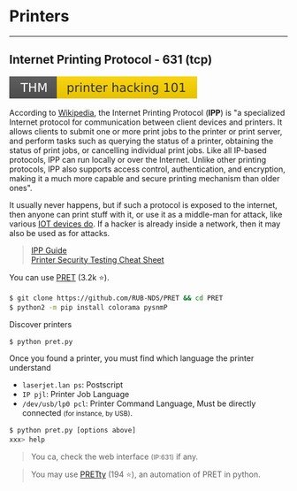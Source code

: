 # Printers

<hr class="sep-both">

## Internet Printing Protocol - 631 (tcp)

[![printerhacking101](../../_badges/thm/printerhacking101.svg)](https://tryhackme.com/room/printerhacking101)

<div class="row row-cols-md-2"><div>

According to [Wikipedia](https://en.wikipedia.org/wiki/Internet_Printing_Protocol), the Internet Printing Protocol (**IPP**) is "a specialized Internet protocol for communication between client devices and printers. It allows clients to submit one or more print jobs to the printer or print server, and perform tasks such as querying the status of a printer, obtaining the status of print jobs, or cancelling individual print jobs. Like all IP-based protocols, IPP can run locally or over the Internet. Unlike other printing protocols, IPP also supports access control, authentication, and encryption, making it a much more capable and secure printing mechanism than older ones".

It usually never happens, but if such a protocol is exposed to the internet, then anyone can print stuff with it, or use it as a middle-man for attack, like various [IOT devices do](https://www.variot.eu/). If a hacker is already inside a network, then it may also be used as for attacks.

> [IPP Guide](https://www.pwg.org/ipp/ippguide.html)<br>
> [Printer Security Testing Cheat Sheet](http://hacking-printers.net/wiki/index.php/Printer_Security_Testing_Cheat_Sheet)
</div><div>


You can use [PRET](https://github.com/RUB-NDS/PRET) (3.2k ⭐).

```bash
$ git clone https://github.com/RUB-NDS/PRET && cd PRET
$ python2 -m pip install colorama pysnmP
```

Discover printers

```bash
$ python pret.py
```

Once you found a printer, you must find which language the printer understand

* `laserjet.lan ps`: Postscript
* `IP pjl`: Printer Job Language
* `/dev/usb/lp0 pcl`: Printer Command Language, Must be directly connected <small>(for instance, by USB)</small>.

```bash
$ python pret.py [options above]
xxx> help
```

> You ca, check the web interface <small>(IP:631)</small> if any.

> You may use [PRETty](https://github.com/BusesCanFly/PRETty) (194 ⭐), an automation of PRET in python.
</div></div>